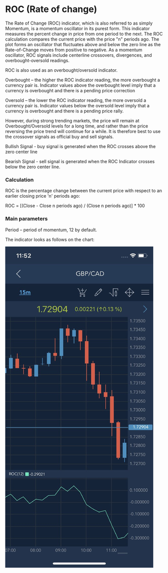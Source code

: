 # ROC \(Rate of change\)

The Rate of Change \(ROC\) indicator, which is also referred to as simply Momentum, is a momentum oscillator in its purest form. This indicator measures the percent change in price from one period to the next. The ROC calculation compares the current price with the price "n" periods ago. The plot forms an oscillator that fluctuates above and below the zero line as the Rate-of-Change moves from positive to negative. As a momentum oscillator, ROC signals include centerline crossovers, divergences, and overbought-oversold readings.

ROC is also used as an overbought/oversold indicator.

Overbought – the higher the ROC indicator reading, the more overbought a currency pair is. Indicator values above the overbought level imply that a currency is overbought and there is a pending price correction

Oversold – the lower the ROC indicator reading, the more oversold a currency pair is. Indicator values below the oversold level imply that a currency is overbought and there is a pending price rally.

However, during strong trending markets, the price will remain at Overbought/Oversold levels for a long time, and rather than the price reversing the price trend will continue for a while. It is therefore best to use the crossover signals as official buy and sell signals.

Bullish Signal - buy signal is generated when the ROC crosses above the zero center line

Bearish Signal - sell signal is generated when the ROC Indicator crosses below the zero center line.

### Calculation

ROC is the percentage change between the current price with respect to an earlier closing price 'n' periods ago:

ROC = \[\(Close - Close n periods ago\) / \(Close n periods ago\)\] \* 100

### Main parameters

Period – period of momentum, 12 by default.

The indicator looks as follows on the chart:

![](../../../../../.gitbook/assets/roc%20%281%29.jpg)

